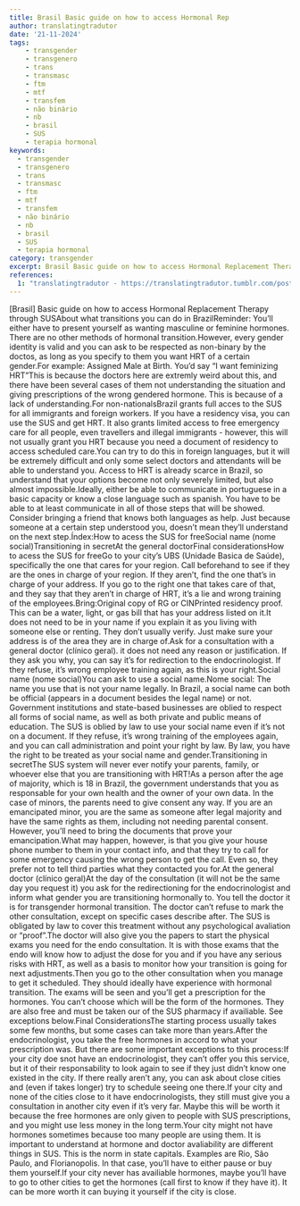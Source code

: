 ```yaml
---
title: Brasil Basic guide on how to access Hormonal Rep
author: translatingtradutor
date: '21-11-2024'
tags:
    - transgender
    - transgenero
    - trans
    - transmasc
    - ftm
    - mtf
    - transfem
    - não binário
    - nb
    - brasil
    - SUS
    - terapia hormonal
keywords:
  - transgender
  - transgenero
  - trans
  - transmasc
  - ftm
  - mtf
  - transfem
  - não binário
  - nb
  - brasil
  - SUS
  - terapia hormonal
category: transgender
excerpt: Brasil Basic guide on how to access Hormonal Replacement Therapy through SUSAbout what transitions you can do in BrazilReminder You’ll either have ...
references:
  1: "translatingtradutor - https://translatingtradutor.tumblr.com/post/767762974940217344/brasil-basic-guide-on-how-to-access-hormonal"
---
```


[Brasil] Basic guide on how to access Hormonal Replacement Therapy through SUSAbout what transitions you can do in BrazilReminder: You’ll either have to present yourself as wanting masculine or feminine hormones. There are no other methods of hormonal transition.However, every gender identity is valid and you can ask to be respected as non-binary by the doctos, as long as you specify to them you want HRT of a certain gender.For example: Assigned Male at Birth. You’d say “I want feminizing HRT”This is because the doctors here are extremly weird about this, and there have been several cases of them not understanding the situation and giving prescriptions of the wrong gendered hormone. This is because of a lack of understanding.For non-nationalsBrazil grants full acces to the SUS for all immigrants and foreign workers. If you have a residency visa, you can use the SUS and get HRT. It also grants limited access to free emergency care for all people, even travellers and illegal immigrants - however, this will not usually grant you HRT because you need a document of residency to access scheduled care.You can try to do this in foreign languages, but it will be extremely difficult and only some select doctors and attendants will be able to understand you. Access to HRT is already scarce in Brazil, so understand that your options become not only severely limited, but also almost impossible.Ideally, either be able to communicate in portuguese in a basic capacity or know a close language such as spanish. You have to be able to at least communicate in all of those steps that will be showed. Consider bringing a friend that knows both languages as help. Just because someone at a certain step understood you, doesn’t mean they’ll understand on the next step.Índex:How to acess the SUS for freeSocial name (nome social)Transitioning in secretAt the general doctorFinal considerationsHow to acess the SUS for freeGo to your city’s UBS (Unidade Basica de Saúde), specifically the one that cares for your region. Call beforehand to see if they are the ones in charge of your region. If they aren’t, find the one that’s in charge of your address. If you go to the right one that takes care of that, and they say that they aren’t in charge of HRT, it’s a lie and wrong training of the employees.Bring:Original copy of RG or CINPrinted residency proof. This can be a water, light, or gas bill that has your address listed on it.It does not need to be in your name if you explain it as you living with someone else or renting. They don’t usually verify. Just make sure your address is of the area they are in charge of.Ask for a consultation with a general doctor (clínico geral). it does not need any reason or justification. If they ask you why, you can say it’s for redirection to the endocrinologist. If they refuse, it’s wrong employee training again, as this is your right.Social name (nome social)You can ask to use a social name.Nome social: The name you use that is not your name legally. In Brazil, a social name can both be official (appears in a document besides the legal name) or not. Government institutions and state-based businesses are oblied to respect all forms of social name, as well as both private and public means of education. The SUS is oblied by law to use your social name even if it’s not on a document. If they refuse, it’s wrong training of the employees again, and you can call administration and point your right by law. By law, you have the right to be treated as your social name and gender.Transitioning in secretThe SUS system will never ever notify your parents, family, or whoever else that you are transitioning with HRT!As a person after the age of majority, which is 18 in Brazil, the government understands that you as responsable for your own health and the owner of your own data. In the case of minors, the parents need to give consent any way. If you are an emancipated minor, you are the same as someone after legal majority and have the same rights as them, including not needing parental consent. However, you’ll need to bring the documents that prove your emancipation.What may happen, however, is that you give your house phone number to them in your contact info, and that they try to call for some emergency causing the wrong person to get the call. Even so, they prefer not to tell third parties what they contacted you for.At the general doctor (clínico geral)At the day of the consultation (it will not be the same day you request it) you ask for the redirectioning for the endocrinologist and inform what gender you are transitioning hormonally to.  You tell the doctor it is for transgender hormonal transition. The doctor can’t refuse to mark the other consultation, except on specific cases describe after. The SUS is obligated by law to cover this treatment without any psychological avaliation or “proof”.The doctor will also give you the papers to start the physical exams you need for the endo consultation. It is with those exams that the endo will know how to adjust the dose for you and if you have any serious risks with HRT, as well as a basis to monitor how your transition is going for next adjustments.Then you go to the other consultation when you manage to get it scheduled. They should ideally have experience with hormonal transition. The exams will be seen and you’ll get a prescription for the hormones. You can’t choose which will be the form of the hormones. They are also free and must be taken our of the SUS pharmacy if availiable. See exceptions below.Final ConsiderationsThe starting process usually takes some few months, but some cases can take more than years.After the endocrinologist, you take the free hormones in accord to what your prescription was. But there are some important exceptions to this process:If your city doe snot have an endocrinologist, they can’t offer you this service, but it of their responsability to look again to see if they just didn’t know one existed in the city. If there really aren’t any, you can ask about close cities and (even if takes longer) try to schedule seeing one there.If your city and none of the cities close to it have endocrinologists, they still must give you a consultation in another city even if it’s very far. Maybe this will be worth it because the free hormones are only given to people with SUS prescriptions, and you might use less money in the long term.Your city might not have hormones sometimes because too many people are using them. It is important to understand at hormone and doctor avaliability are different things in SUS. This is the norm in state capitals. Examples are Rio, São Paulo, and Florianopolis. In that case, you’ll have to either pause or buy them yourself.If your city never has availiable hormones, maybe you’ll have to go to other cities to get the hormones (call first to know if they have it). It can be more worth it can buying it yourself if the city is close.